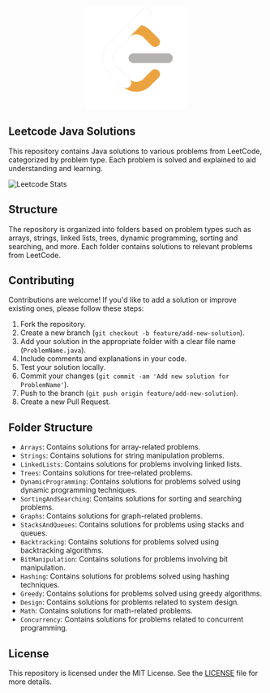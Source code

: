 <p align="center">
  <img src="logo.png" alt="Leetcode Logo" width=200 />
</p>


## Leetcode Java Solutions

This repository contains Java solutions to various problems from LeetCode, categorized by problem type. Each problem is solved and explained to aid understanding and learning.

![Leetcode Stats](https://leetcard.jacoblin.cool/sohammanjrekar)


## Structure

The repository is organized into folders based on problem types such as arrays, strings, linked lists, trees, dynamic programming, sorting and searching, and more. Each folder contains solutions to relevant problems from LeetCode.

## Contributing

Contributions are welcome! If you'd like to add a solution or improve existing ones, please follow these steps:

1. Fork the repository.
2. Create a new branch (`git checkout -b feature/add-new-solution`).
3. Add your solution in the appropriate folder with a clear file name (`ProblemName.java`).
4. Include comments and explanations in your code.
5. Test your solution locally.
6. Commit your changes (`git commit -am 'Add new solution for ProblemName'`).
7. Push to the branch (`git push origin feature/add-new-solution`).
8. Create a new Pull Request.

## Folder Structure

- `Arrays`: Contains solutions for array-related problems.
- `Strings`: Contains solutions for string manipulation problems.
- `LinkedLists`: Contains solutions for problems involving linked lists.
- `Trees`: Contains solutions for tree-related problems.
- `DynamicProgramming`: Contains solutions for problems solved using dynamic programming techniques.
- `SortingAndSearching`: Contains solutions for sorting and searching problems.
- `Graphs`: Contains solutions for graph-related problems.
- `StacksAndQueues`: Contains solutions for problems using stacks and queues.
- `Backtracking`: Contains solutions for problems solved using backtracking algorithms.
- `BitManipulation`: Contains solutions for problems involving bit manipulation.
- `Hashing`: Contains solutions for problems solved using hashing techniques.
- `Greedy`: Contains solutions for problems solved using greedy algorithms.
- `Design`: Contains solutions for problems related to system design.
- `Math`: Contains solutions for math-related problems.
- `Concurrency`: Contains solutions for problems related to concurrent programming.

## License

This repository is licensed under the MIT License. See the [LICENSE](LICENSE) file for more details.

